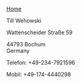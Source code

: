 [Home](/)


  Till Wehowski
  
  Wattenscheider Straße 59
  
  44793 Bochum<br> Germany
  
  Telefon: +49-234-7921596
  
  Mobil: +49-174-4440298
